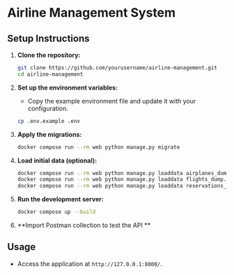 # Airline Management System

## Setup Instructions

1. **Clone the repository:**
   ```bash
   git clone https://github.com/yourusername/airline-management.git
   cd airline-management
   ```
2. **Set up the environment variables:**
   - Copy the example environment file and update it with your configuration.
   ```bash
   cp .env.example .env
   ```

3. **Apply the migrations:**
   ```bash
   docker compose run --rm web python manage.py migrate
   ```

4. **Load initial data (optional):**
   ```bash
   docker compose run --rm web python manage.py loaddata airplanes_dump.json #insert dummy airplane data
   docker compose run --rm web python manage.py loaddata flights_dump.json #insert dummy flight data
   docker compose run --rm web python manage.py loaddata reservations_dump.json #insert dummy reservation data
   ```

7. **Run the development server:**
   ```bash
   docker compose up --build
   ```
8. **Import Postman collection to test the API **

## Usage

- Access the application at `http://127.0.0.1:8000/`.

